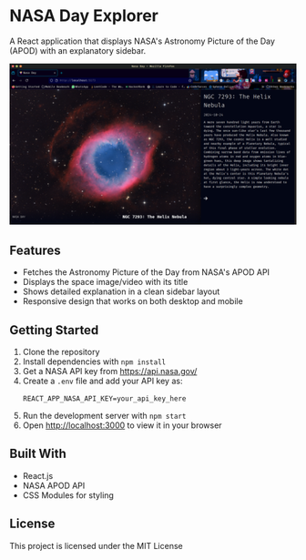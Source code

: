 
# NASA Day Explorer

A React application that displays NASA's Astronomy Picture of the Day (APOD) with an explanatory sidebar.

![Screenshot](public/ss.png)

## Features

- Fetches the Astronomy Picture of the Day from NASA's APOD API
- Displays the space image/video with its title
- Shows detailed explanation in a clean sidebar layout
- Responsive design that works on both desktop and mobile

## Getting Started

1. Clone the repository
2. Install dependencies with `npm install`
3. Get a NASA API key from https://api.nasa.gov/
4. Create a `.env` file and add your API key as:
   ```
   REACT_APP_NASA_API_KEY=your_api_key_here
   ```
5. Run the development server with `npm start`
6. Open [http://localhost:3000](http://localhost:3000) to view it in your browser

## Built With

- React.js
- NASA APOD API
- CSS Modules for styling

## License

This project is licensed under the MIT License
